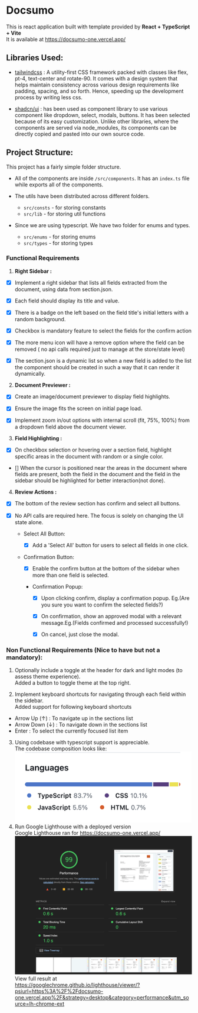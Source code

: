 # Docsumo

This is react application built with template provided by **React + TypeScript + Vite**<br/>
It is available at https://docsumo-one.vercel.app/

## Libraries Used:

- [tailwindcss](https://tailwindcss.com/) : A utility-first CSS framework packed with classes like flex, pt-4, text-center and rotate-90. It comes with a design system that helps maintain consistency across various design requirements like padding, spacing, and so forth. Hence, speeding up the development process by writing less css.

- [shadcn/ui](https://ui.shadcn.com/) : has been used as component library to use various component like dropdown, select, modals, buttons. It has been selected because of its easy customization. Unlike other libraries, where the components are served via node_modules, its components can be directly copied and pasted into our own source code.

## Project Structure:

This project has a fairly simple folder structure.

- All of the components are inside `/src/components`. It has an `index.ts` file while exports all of the components.

- The utils have been distributed across different folders.

  - `src/consts` - for storing constants
  - `src/lib` - for storing util functions

- Since we are using typescript. We have two folder for enums and types.
  - `src/enums` - for storing enums
  - `src/types` - for storing types

### Functional Requirements

1. **Right Sidebar :**

- [x] Implement a right sidebar that lists all fields extracted from the document, using data from section.json.

- [x] Each field should display its title and value.
- [x] There is a badge on the left based on the field title's initial letters with a random background.
- [x] Checkbox is mandatory feature to select the fields for the confirm action
- [x] The more menu icon will have a remove option where the field can be removed ( no api calls required just to manage at the store/state level)
- [x] The section.json is a dynamic list so when a new field is added to the list the component should be created in such a way that it can render it dynamically.

2. **Document Previewer :**

- [x] Create an image/document previewer to display field highlights.

- [x] Ensure the image fits the screen on initial page load.
- [x] Implement zoom in/out options with internal scroll (fit, 75%, 100%) from a dropdown field above the document viewer.

3. **Field Highlighting :**

- [x] On checkbox selection or hovering over a section field, highlight specific areas in the document with random or a single color.

- [] When the cursor is positioned near the areas in the document where fields are present, both the field in the document and the field in the sidebar should be highlighted for better interaction(not done).

4. **Review Actions :**

- [x] The bottom of the review section has confirm and select all buttons.

- [x] No API calls are required here. The focus is solely on changing the UI state alone.

  - Select All Button:

    - [x] Add a 'Select All' button for users to select all fields in one click.

  - Confirmation Button:

    - [x] Enable the confirm button at the bottom of the sidebar when more than one field is selected.

    - Confirmation Popup:

      - [x] Upon clicking confirm, display a confirmation popup. Eg.(Are you sure you want to confirm the selected fields?)

      - [x] On confirmation, show an approved modal with a relevant message.Eg.(Fields confirmed and processed successfully!)
      - [x] On cancel, just close the modal.

### Non Functional Requirements (Nice to have but not a mandatory):

1. Optionally include a toggle at the header for dark and light modes (to assess theme experience).<br/>
   Added a button to toggle theme at the top right.<br/>

2. Implement keyboard shortcuts for navigating through each field within the sidebar.<br/>
   Added support for following keyboard shortcuts

- Arrow Up (&uarr;) : To navigate up in the sections list
- Arrow Down (&darr;) : To navigate down in the sections list
- Enter : To select the currently focused list item <br/>

3. Using codebase with typescript support is appreciable.<br/>
   The codebase composition looks like:
   <br/>
   ![alt text](image.png)
   <br/>
4. Run Google Lighthouse with a deployed version <br/>
   Google Lighthouse ran for https://docsumo-one.vercel.app/
   ![alt text](image-1.png)
   View full result at <br/>https://googlechrome.github.io/lighthouse/viewer/?psiurl=https%3A%2F%2Fdocsumo-one.vercel.app%2F&strategy=desktop&category=performance&utm_source=lh-chrome-ext
